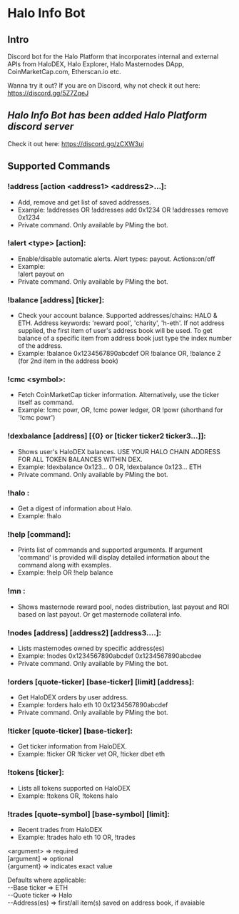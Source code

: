 # Halo Info Bot
## Intro
Discord bot for the Halo Platform that incorporates internal and external APIs from HaloDEX, Halo Explorer, Halo Masternodes DApp, CoinMarketCap.com, Etherscan.io etc. 

Wanna try it out? If you are on Discord, why not check it out here: https://discord.gg/5Z7ZqeJ

## ***Halo Info Bot has been added Halo Platform discord server*** 
Check it out here: https://discord.gg/zCXW3uj


## Supported Commands

### !address [action \<address1> \<address2>...]: 
  - Add, remove and get list of saved addresses. 
  - Example: !addresses OR !addresses add 0x1234 OR !addresses remove 0x1234
  - Private command. Only available by PMing the bot.

### !alert \<type> [action]: 
  - Enable/disable automatic alerts. Alert types: payout. Actions:on/off 
  - Example:\
           !alert payout on
  - Private command. Only available by PMing the bot.

### !balance [address] [ticker]: 
  - Check your account balance. Supported addresses/chains: HALO & ETH. Address keywords: 'reward pool', 'charity', 'h-eth'. If not address supplied, the first item of user's address book will be used. To get balance of a specific item from address book just type the index number of the address. 
  - Example: !balance 0x1234567890abcdef OR !balance OR, !balance 2 (for 2nd item in the address book)

### !cmc \<symbol>: 
  - Fetch CoinMarketCap ticker information. Alternatively, use the ticker itself as command. 
  - Example: !cmc powr, OR, !cmc power ledger, OR !powr (shorthand for '!cmc powr')

### !dexbalance [address] [{0} or [ticker ticker2 ticker3...]]: 
  - Shows user's HaloDEX balances. USE YOUR HALO CHAIN ADDRESS FOR ALL TOKEN BALANCES WITHIN DEX. 
  - Example: !dexbalance 0x123... 0 OR, !dexbalance 0x123... ETH
  - Private command. Only available by PMing the bot.

### !halo : 
  - Get a digest of information about Halo. 
  - Example: !halo

### !help [command]: 
  - Prints list of commands and supported arguments. If argument 'command' is provided will display detailed information about the command along with examples.
  - Example: !help OR !help balance

### !mn : 
  - Shows masternode reward pool, nodes distribution, last payout and ROI based on last payout. Or get masternode collateral info. 

### !nodes [address] [address2] [address3....]: 
  - Lists masternodes owned by specific address(es) 
  - Example: !nodes 0x1234567890abcdef 0x1234567890abcdee 
  - Private command. Only available by PMing the bot.

### !orders [quote-ticker] [base-ticker] [limit] [address]: 
  - Get HaloDEX orders by user address. 
  - Example: !orders halo eth 10 0x1234567890abcdef
  - Private command. Only available by PMing the bot.

### !ticker [quote-ticker] [base-ticker]: 
  - Get ticker information from HaloDEX. 
  - Example: !ticker OR !ticker vet OR, !ticker dbet eth

### !tokens [ticker]: 
  - Lists all tokens supported on HaloDEX 
  - Example: !tokens OR, !tokens halo

### !trades [quote-symbol] [base-symbol] [limit]: 
  - Recent trades from HaloDEX 
  - Example: !trades halo eth 10 OR, !trades


\<argument> => required\
[argument] => optional\
{argument} => indicates exact value

Defaults where applicable:\
--Base ticker => ETH\
--Quote ticker => Halo\
--Address(es) => first/all item(s) saved on address book, if avaiable
